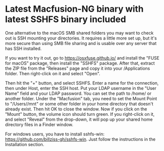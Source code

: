 Latest Macfusion-NG binary with latest SSHFS binary included
============================================================

One alternative to the macOS SMB shared folders you may want to check out is SSH mounting your directories. It requires a little more set up, but it's more secure than using SMB file sharing and is usable over any server that has SSH installed.

If you want to try it out, go to https://osxfuse.github.io/ and install the "FUSE for macOS" package, then install the "SSHFS" package. After that, extract the ZIP file from the "Releases" page and copy it into your /Applications folder. Then right-click on it and select "Open". 

Then hit the "+" button, and select SSHFS. Enter a name for the connection, then under Host, enter the SSH host. Put your LDAP username in the "User Name" field and your LDAP password. You can set the path to /home/<your username> or another folder. Under the "Macfusion" tab, you need to set the Mount Point to "/Users/<Your user name>/mnt" or some other folder in your home directory that doesn't already exist. Then hit OK to close the window. Now if you click on the "Mount" button, the volume icon should turn green. If you right-click on it, and select "Reveal" from the drop-down, it will pop up your shared home directory files in a Finder window.

For windows users, you have to install sshfs-win: https://github.com/billziss-gh/sshfs-win. Just follow the instructions in the Installation section.
